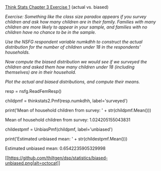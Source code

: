 [Think Stats Chapter 3 Exercise 1](http://greenteapress.com/thinkstats2/html/thinkstats2004.html#toc31) (actual vs. biased)

*Exercise: Something like the class size paradox appears if you survey children and ask how many children are in their family. Families with many children are more likely to appear in your sample, and families with no children have no chance to be in the sample.*

*Use the NSFG respondent variable numkdhh to construct the actual distribution for the number of children under 18 in the respondents' households.*

*Now compute the biased distribution we would see if we surveyed the children and asked them how many children under 18 (including themselves) are in their household.*

*Plot the actual and biased distributions, and compute their means.*

resp = nsfg.ReadFemResp()

childpmf = thinkstats2.Pmf(resp.numkdhh, label='surveyed')

print('Mean of household children from survey: ' + str(childpmf.Mean()))

Mean of household children from survey: 1.024205155043831

childestpmf = UnbiasPmf(childpmf, label='unbiased')

print('Estimated unbiased mean: ' + str(childestpmf.Mean()))

Estimated unbiased mean: 0.6542235905329998

[[https://github.com/thiltgen/dsp/statistics/biased-unbiased.png|alt=octocat]]


